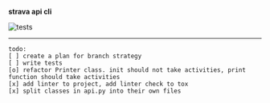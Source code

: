 **strava api cli**

![tests](https://github.com/atefkbenothman/strava/actions/workflows/tests.yml/badge.svg)

---

```
todo:
[ ] create a plan for branch strategy
[ ] write tests
[o] refactor Printer class. init should not take activities, print function should take activities
[x] add linter to project, add linter check to tox
[x] split classes in api.py into their own files
```
